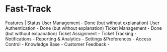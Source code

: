 # Fast-Track
Features                    |          Status
User Management             -  Done (but without explanation)
User Authentication         -  Done (but without explanation)
Ticket Management           -  Done (but without exlpanation)
Ticket Assignment           -
Ticket Tracking             -
Notifications               -
Reporting & Analytics       -
Settings &Preferences       -
Access Control              -
Knowledge Base              -
Customer Feedback           -
